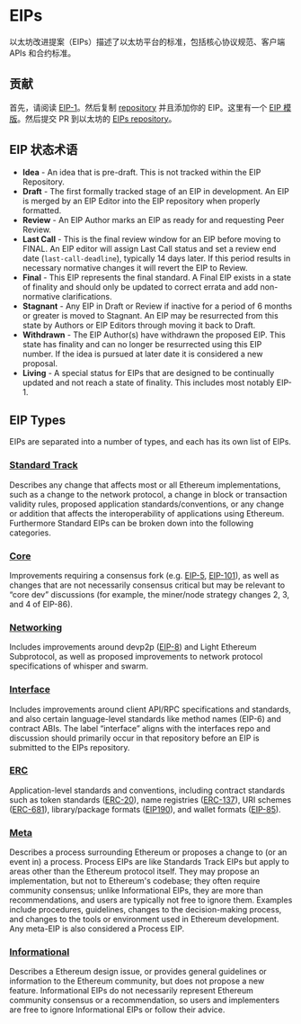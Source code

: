 # EIPs 

以太坊改进提案（EIPs）描述了以太坊平台的标准，包括核心协议规范、客户端 APIs 和合约标准。  

## 贡献

首先，请阅读 [EIP-1](./eip-1.md)。然后复制 [repository](https://github.com/ethereum/EIPs) 并且添加你的 EIP。这里有一个 [EIP 模版](https://github.com/ethereum/EIPs/blob/master/eip-template.md)。然后提交 PR 到以太坊的 [EIPs repository](https://github.com/ethereum/EIPs)。

## EIP 状态术语

- **Idea** - An idea that is pre-draft. This is not tracked within the EIP Repository.
- **Draft** - The first formally tracked stage of an EIP in development. An EIP is merged by an EIP Editor into the EIP repository when properly formatted.
- **Review** - An EIP Author marks an EIP as ready for and requesting Peer Review.
- **Last Call** - This is the final review window for an EIP before moving to FINAL. An EIP editor will assign Last Call status and set a review end date (`last-call-deadline`), typically 14 days later. If this period results in necessary normative changes it will revert the EIP to Review.
- **Final** - This EIP represents the final standard. A Final EIP exists in a state of finality and should only be updated to correct errata and add non-normative clarifications.
- **Stagnant** - Any EIP in Draft or Review if inactive for a period of 6 months or greater is moved to Stagnant. An EIP may be resurrected from this state by Authors or EIP Editors through moving it back to Draft.
- **Withdrawn** - The EIP Author(s) have withdrawn the proposed EIP. This state has finality and can no longer be resurrected using this EIP number. If the idea is pursued at later date it is considered a new proposal.
- **Living** - A special status for EIPs that are designed to be continually updated and not reach a state of finality. This includes most notably EIP-1.

## EIP Types

EIPs are separated into a number of types, and each has its own list of EIPs.

### [Standard Track](./summary/standards-track.md)

Describes any change that affects most or all Ethereum implementations, such as a change to the network protocol, a change in block or transaction validity rules, proposed application standards/conventions, or any change or addition that affects the interoperability of applications using Ethereum. Furthermore Standard EIPs can be broken down into the following categories.

### [Core](./summary/core.md)

Improvements requiring a consensus fork (e.g. [EIP-5](./eip-5.md), [EIP-101](./eip-101.md)), as well as changes that are not necessarily consensus critical but may be relevant to “core dev” discussions (for example, the miner/node strategy changes 2, 3, and 4 of EIP-86).

### [Networking](./summary/networking.md)

Includes improvements around devp2p ([EIP-8](./eip-8.md)) and Light Ethereum Subprotocol, as well as proposed improvements to network protocol specifications of whisper and swarm.

### [Interface](./summary/interface.md)

Includes improvements around client API/RPC specifications and standards, and also certain language-level standards like method names (EIP-6) and contract ABIs. The label “interface” aligns with the interfaces repo and discussion should primarily occur in that repository before an EIP is submitted to the EIPs repository.

### [ERC](./summary/erc.md)

Application-level standards and conventions, including contract standards such as token standards ([ERC-20](./eip-20.md)), name registries ([ERC-137](./eip-137.md)), URI schemes ([ERC-681](./eip-681.md)), library/package formats ([EIP190](./eip-190.md)), and wallet formats ([EIP-85](https://github.com/ethereum/EIPs/issues/85)).

### [Meta](./summary/meta.md)

Describes a process surrounding Ethereum or proposes a change to (or an event in) a process. Process EIPs are like Standards Track EIPs but apply to areas other than the Ethereum protocol itself. They may propose an implementation, but not to Ethereum's codebase; they often require community consensus; unlike Informational EIPs, they are more than recommendations, and users are typically not free to ignore them. Examples include procedures, guidelines, changes to the decision-making process, and changes to the tools or environment used in Ethereum development. Any meta-EIP is also considered a Process EIP.

### [Informational](./summary/informational.md)

Describes a Ethereum design issue, or provides general guidelines or information to the Ethereum community, but does not propose a new feature. Informational EIPs do not necessarily represent Ethereum community consensus or a recommendation, so users and implementers are free to ignore Informational EIPs or follow their advice.
